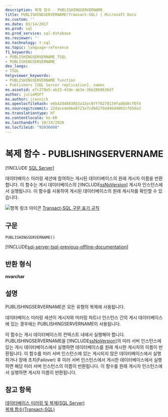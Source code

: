 ```yaml
---
description: 복제 함수 - PUBLISHINGSERVERNAME
title: PUBLISHINGSERVERNAME(Transact-SQL) | Microsoft Docs
ms.custom: ''
ms.date: 03/14/2017
ms.prod: sql
ms.prod_service: sql-database
ms.reviewer: ''
ms.technology: t-sql
ms.topic: language-reference
f1_keywords:
- PUBLISHINGSERVERNAME_TSQL
- PUBLISHINGSERVERNAME
dev_langs:
- TSQL
helpviewer_keywords:
- PUBLISHINGSERVERNAME function
- Publishers [SQL Server replication], names
ms.assetid: e7c278e5-ab23-419e-ab3e-3bb20b0636df
author: julieMSFT
ms.author: jrasnick
ms.openlocfilehash: e6b42d4883053a32ec97f76278139fad8d0cf0f4
ms.sourcegitcommit: 22dacedeb6e8721e7cdb6279a946d4002cfb5da3
ms.translationtype: HT
ms.contentlocale: ko-KR
ms.lasthandoff: 10/14/2020
ms.locfileid: "92036600"
---
```

# <a name="replication-functions---publishingservername"></a>복제 함수 - PUBLISHINGSERVERNAME
[!INCLUDE [SQL Server](../../includes/applies-to-version/sqlserver.md)]

  데이터베이스 미러링 세션에 참여하는 게시된 데이터베이스의 원래 게시자 이름을 반환합니다. 이 함수는 게시 데이터베이스의 [!INCLUDE[ssNoVersion](../../includes/ssnoversion-md.md)] 게시자 인스턴스에서 실행됩니다. 이 함수를 사용하여 게시된 데이터베이스의 원래 게시자를 확인할 수 있습니다.  
  
 ![항목 링크 아이콘](../../database-engine/configure-windows/media/topic-link.gif "항목 링크 아이콘") [Transact-SQL 구문 표기 규칙](../../t-sql/language-elements/transact-sql-syntax-conventions-transact-sql.md)  
  
## <a name="syntax"></a>구문  
  
```syntaxsql
PUBLISHINGSERVERNAME()  
```  
  
[!INCLUDE[sql-server-tsql-previous-offline-documentation](../../includes/sql-server-tsql-previous-offline-documentation.md)]

## <a name="return-types"></a>반환 형식
 **nvarchar**  
  
## <a name="remarks"></a>설명  
 PUBLISHINGSERVERNAME은 모든 유형의 복제에 사용됩니다.  
  
 데이터베이스 미러링 세션이 게시자와 미러링 파트너 인스턴스 간의 게시 데이터베이스에 있는 경우에는 PUBLISHINGSERVERNAME이 사용됩니다.  
  
 이 함수는 게시 데이터베이스의 컨텍스트 내에서 실행해야 합니다. PUBLISHINGSERVERNAME을 [!INCLUDE[ssNoVersion](../../includes/ssnoversion-md.md)]의 미러 서버 인스턴스에 있는 게시 데이터베이스에서 실행하면 데이터베이스를 원래 게시한 게시자의 이름이 반환됩니다. 이 함수를 미러 서버 인스턴스에 있는 게시되지 않은 데이터베이스에서 실행하거나 장애 조치(Failover) 후 미러 서버 인스턴스에서 게시한 데이터베이스에서 실행하면 해당 미러 서버 인스턴스의 이름이 반환됩니다. 이 함수를 원래 게시자 인스턴스에서 실행하면 게시자 이름이 반환됩니다.  
  
## <a name="see-also"></a>참고 항목  
 [데이터베이스 미러링 및 복제&#40;SQL Server&#41;](../../database-engine/database-mirroring/database-mirroring-and-replication-sql-server.md)   
 [복제 함수&#40;Transact-SQL&#41;]()  
  
